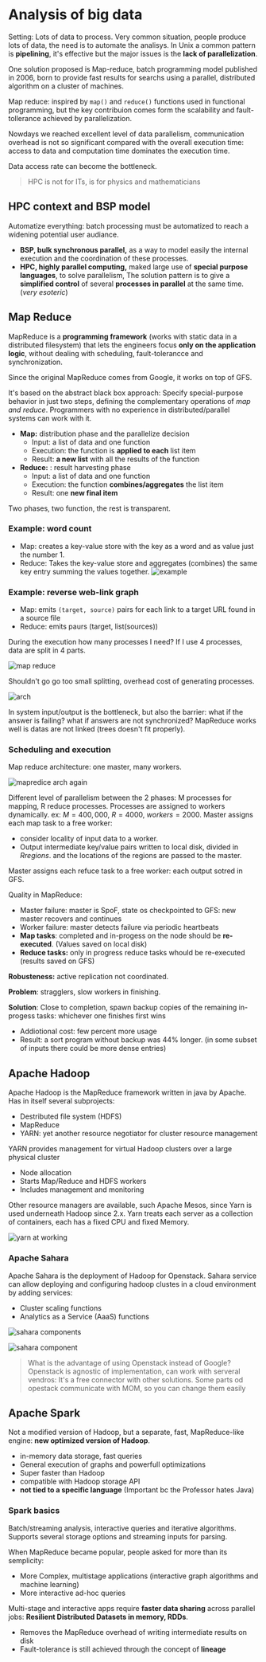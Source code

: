 # Analysis of big data

Setting: Lots of data to process. Very common situation, people produce lots of data, the need is to automate the analisys. In Unix a common pattern is **pipelining**, it's effective but the major issues is the **lack of parallelization**.

One solution proposed is Map-reduce, batch programming model published in 2006, born to provide fast results for searchs using a parallel, distributed algorithm on a cluster of machines.

Map reduce: inspired by `map()` and `reduce()` functions used in functional programming, but the key contribuion comes form the scalability and fault-tollerance achieved by parallelization.

Nowdays we reached excellent level of data parallelism, communication overhead is not so significant compared with the overall execution time: access to data and computation time dominates the execution time.

Data access rate can become the bottleneck.

> HPC is not for ITs, is for physics and mathematicians

## HPC context and BSP model

Automatize everything: batch processing must be automatized to reach a widening potential user audiance.

- **BSP, bulk synchronous parallel,** as a way to model easily the internal  execution and the coordination of these processes.
- **HPC, highly parallel computing,** maked large use of **special purpose languages**, to solve parallelism, The solution pattern is to give a **simplified control** of several **processes in parallel** at the same time. (*very esoteric*)

## Map Reduce

MapReduce is a **programming framework** (works with static data in a distributed filesystem) that lets the engineers focus **only on the application logic**, without dealing with scheduling, fault-tolerancce and synchronization.

Since the original MapReduce comes from Google, it works on top of GFS.

It's based on the abstract black box approach: Specify special-purpose behavior in just two steps, defining the complementary operations of *map and reduce*. Programmers with no experience in distributed/parallel systems can work with it.

- **Map:** distribution phase and the parallelize decision
  - Input: a list of data and one function
  - Execution: the function is **applied to each** list item
  - Result: **a new list** with all the results of the function
- **Reduce:** : result harvesting phase
  - Input: a list of data and one function
  - Execution: the function **combines/aggregates** the list item
  - Result: one **new final item**

Two phases, two function, the rest is transparent.

### Example: word count

- Map: creates a key-value store with the key as a word and as value just the number 1.
- Reduce: Takes the key-value store and aggregates (combines) the same key entry summing the values together.
![example](./mapreduce.png)

### Example: reverse web-link graph

- Map: emits `(target, source)` pairs for each link to a target URL found in a source file
- Reduce: emits paurs (target, list(sources))

During the execution how many processes I need? If I use 4 processes, data are split in 4 parts.

![map reduce](./mapreduce2.png)

Shouldn't go go too small splitting, overhead cost of generating processes.

![arch](./mapreduce3.png)

In system input/output is the bottleneck, but also the barrier: what if the answer is failing? what if answers are not synchronized?
MapReduce works well is datas are not linked (trees doesn't fit properly).

### Scheduling and execution

Map reduce architecture: one master, many workers.

![mapredice arch again](./mapreduce4.png)

Different level of parallelism between the 2 phases: M processes for mapping, R reduce processes. Processes are assigned to workers dynamically. ex: $M=400,000$, $R=4000$, $workers=2000$.
Master assigns each map task to a free worker:

- consider locality of input data to a worker.
- Output intermediate key/value pairs written to local disk, divided in $R regions$. and the locations of the regions are passed to the master.

Master assigns each refuce task to a free worker: each output sotred in GFS.

Quality in MapReduce:

- Master failure: master is SpoF, state os checkpointed to GFS: new master recovers and continues
- Worker failure: master detects failure via periodic heartbeats
- **Map tasks**: completed and in-progess on the node should be **re-executed**. (Values saved on local disk)
- **Reduce tasks:** only in progress reduce tasks whould be re-executed (results saved on GFS)

**Robusteness:** active replication not coordinated.

**Problem**: stragglers, slow workers in finishing.

**Solution**: Close to completion, spawn backup copies of the remaining in-progess tasks: whichever one finishes first wins

- Addiotional cost: few percent more usage
- Result: a sort program without backup was $44\%$ longer. (in some subset of inputs there could be more dense entries)

## Apache Hadoop

Apache Hadoop is the MapReduce framework written in java by Apache. Has in itself several subprojects:

- Destributed file system (HDFS)
- MapReduce
- YARN: yet another resource negotiator for cluster resource management

YARN provides management for virtual Hadoop clusters over a large physical cluster

- Node allocation
- Starts Map/Reduce and HDFS workers
- Includes management and monitoring

Other resource managers are available, such Apache Mesos, since Yarn is used underneath Hadoop since 2.x. Yarn treats each server as a collection of containers, each has a fixed CPU and fixed Memory.

![yarn at working](./yarn.png)

### Apache Sahara

Apache Sahara is the deployment of Hadoop for Openstack. Sahara service can allow deploying and configuring hadoop clustes in a cloud environment by adding services:

- Cluster scaling functions
- Analytics as a Service (AaaS) functions

![sahara components](./sahara.png)

![sahara component](./sahara2.png)

> What is the advantage of using Openstack instead of Google? Openstack is agnostic of implementation, can work with serveral vendros: It's a free connector with other solutions. Some parts od opestack communicate with MOM, so you can change them easily

## Apache Spark

Not a modified version of Hadoop, but a separate, fast, MapReduce-like engine: **new optimized version of Hadoop**.

- in-memory data storage, fast queries
- General execution of graphs and powerfull optimizations
- Super faster than Hadoop
- compatible with Hadoop storage API
- **not tied to a specific language** (Important bc the Professor hates Java)

### Spark basics

Batch/streaming analysis, interactive queries and iterative algorithms. Supports several storage options and streaming inputs for parsing.

When MapReduce became popular, people asked for more than its semplicity:

- More Complex, multistage applications (interactive graph algorithms and machine learning)
- More interactive ad-hoc queries

Multi-stage and interactive apps require **faster data sharing** across parallel jobs: **Resilient Distributed Datasets in memory, RDDs**.

- Removes the MapReduce overhead of writing intermediate results on disk
- Fault-tolerance is still achieved through the concept of **lineage**
